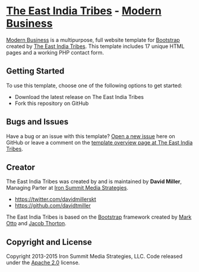 # [The East India <span>Tribes</span>](http://startbootstrap.com/) - [Modern Business](http://startbootstrap.com/template-overviews/modern-business/)

[Modern Business](http://startbootstrap.com/template-overviews/modern-business/) is a multipurpose, full website template for [Bootstrap](http://getbootstrap.com/) created by [The East India <span>Tribes</span>](http://startbootstrap.com/). This template includes 17 unique HTML pages and a working PHP contact form.

## Getting Started

To use this template, choose one of the following options to get started:
* Download the latest release on The East India <span>Tribes</span>
* Fork this repository on GitHub

## Bugs and Issues

Have a bug or an issue with this template? [Open a new issue](https://github.com/IronSummitMedia/startbootstrap-modern-business/issues) here on GitHub or leave a comment on the [template overview page at The East India <span>Tribes</span>](http://startbootstrap.com/template-overviews/modern-business/).

## Creator

The East India <span>Tribes</span> was created by and is maintained by **David Miller**, Managing Parter at [Iron Summit Media Strategies](http://www.ironsummitmedia.com/).

* https://twitter.com/davidmillerskt
* https://github.com/davidtmiller

The East India <span>Tribes</span> is based on the [Bootstrap](http://getbootstrap.com/) framework created by [Mark Otto](https://twitter.com/mdo) and [Jacob Thorton](https://twitter.com/fat).

## Copyright and License

Copyright 2013-2015 Iron Summit Media Strategies, LLC. Code released under the [Apache 2.0](https://github.com/IronSummitMedia/startbootstrap-modern-business/blob/gh-pages/LICENSE) license.